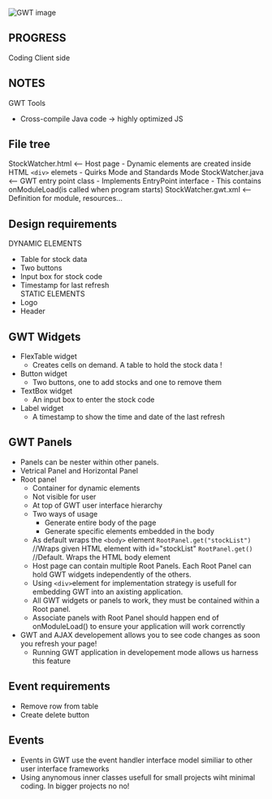 ![GWT image](https://avatars2.githubusercontent.com/u/4151804?s=280&v=4)

PROGRESS
-----
Coding Client side


NOTES
------
GWT Tools
- Cross-compile Java code -> highly optimized JS

File tree
--------
StockWatcher.html <-- Host page
	- Dynamic elements are created inside HTML `<div>` elemets
	- Quirks Mode and Standards Mode
StockWatcher.java <-- GWT entry point class
	- Implements EntryPoint interface
		- This contains onModuleLoad(is called when program starts)
StockWatcher.gwt.xml <-- Definition for module, resources...

Design requirements
------
DYNAMIC ELEMENTS
- Table for stock data
- Two buttons
- Input box for stock code
- Timestamp for last refresh<br>
STATIC ELEMENTS
- Logo
- Header


GWT Widgets
----

- FlexTable widget
	- Creates cells on demand. A table to hold the stock data !
- Button widget
	- Two buttons, one to add stocks and one to remove them 
- TextBox widget
	- An input box to enter the stock code 
- Label widget
	- A timestamp to show the time and date of the last refresh 

GWT Panels
-----
- Panels can be nester within other panels. 
- Vetrical Panel and Horizontal Panel
- Root panel
	- Container for dynamic elements
	- Not visible for user
	- At top of GWT user interface hierarchy
	- Two ways of usage
		- Generate entire body of the page
		- Generate specific elements embedded in the body
	- As default wraps the `<body>` element
	`RootPanel.get("stockList")` //Wraps given HTML element with id="stockList"
	`RootPanel.get()` //Default. Wraps the HTML body element
	- Host page can contain multiple Root Panels. Each Root Panel can hold GWT widgets independently of the others.
	- Using `<div>`element for implementation strategy is usefull for embedding GWT into an axisting application.
	- All GWT widgets or panels to work, they must be contained within a Root panel.
	- Associate panels with Root Panel should happen end of onModuleLoad() to ensure your application will work correnctly
- GWT and AJAX developement allows you to see code changes as soon you refresh 	  your page!
	- Running GWT application in developement mode allows us harness this feature 



Event requirements
----
- Remove row from table
- Create delete button

Events 
----

- Events in GWT use the event handler interface model similiar to other user interface frameworks
- Using anynomous inner classes usefull for small projects wiht minimal coding. In bigger projects no no!